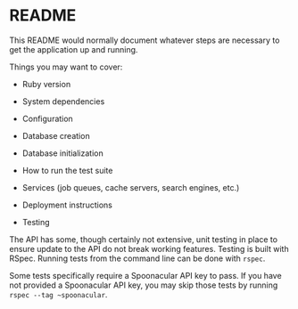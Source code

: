 # README

This README would normally document whatever steps are necessary to get the
application up and running.

Things you may want to cover:

* Ruby version

* System dependencies

* Configuration

* Database creation

* Database initialization

* How to run the test suite

* Services (job queues, cache servers, search engines, etc.)

* Deployment instructions

* Testing

The API has some, though certainly not extensive, unit testing in place to
ensure update to the API do not break working features. Testing is built with
RSpec. Running tests from the command line can be done with `rspec`.

Some tests specifically require a Spoonacular API key to pass. If you have not
provided a Spoonacular API key, you may skip those tests by running `rspec --tag
~spoonacular`.
